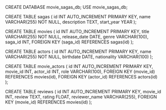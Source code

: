 CREATE DATABASE movie_sagas_db;
USE movie_sagas_db;

CREATE TABLE sagas (
    id INT AUTO_INCREMENT PRIMARY KEY,
    name VARCHAR(255) NOT NULL,
    description TEXT,
    start_year YEAR
);

CREATE TABLE movies (
    id INT AUTO_INCREMENT PRIMARY KEY,
    title VARCHAR(255) NOT NULL,
    release_date DATE,
    genre VARCHAR(100),
    saga_id INT,
    FOREIGN KEY (saga_id) REFERENCES sagas(id)
);

CREATE TABLE actors (
    id INT AUTO_INCREMENT PRIMARY KEY,
    name VARCHAR(255) NOT NULL,
    birthdate DATE,
    nationality VARCHAR(100)
);

CREATE TABLE movie_actors (
    id INT AUTO_INCREMENT PRIMARY KEY,
    movie_id INT,
    actor_id INT,
    role VARCHAR(100),
    FOREIGN KEY (movie_id) REFERENCES movies(id),
    FOREIGN KEY (actor_id) REFERENCES actors(id)
);

CREATE TABLE reviews (
    id INT AUTO_INCREMENT PRIMARY KEY,
    movie_id INT,
    review TEXT,
    rating FLOAT,
    reviewer_name VARCHAR(255),
    FOREIGN KEY (movie_id) REFERENCES movies(id)
);
